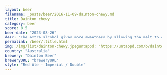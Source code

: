 ```yaml
---
layout: beer
filename: _posts/beer/2016-11-09-dainton-chewy.md
title: Dainton chewy
category: beer
score: 8.5
beer-date: "2023-08-26"
desc: "The extra alcohol gives more sweetness by allowing the malt to come through. But still a solid bitter red ale"
permalink: /beer/:title.html
img: /img/list/dainton-chewy.jpeguntappd: "https://untappd.com/b/dainton-beer-chewy/4817928"
country: "Australia"
brewery: "Dainton Beer"
breweryURL: "breweryURL"
style: "Red Ale - Imperial / Double"
---
```

